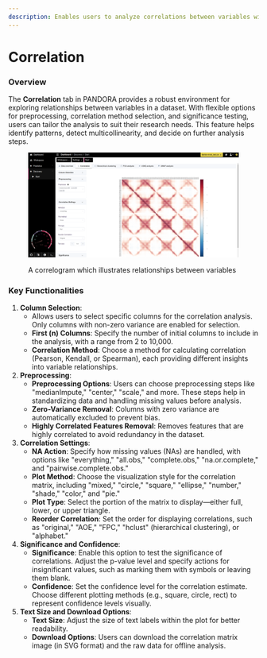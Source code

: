 ```yaml
---
description: Enables users to analyze correlations between variables within a dataset.
---
```


# Correlation

### Overview

The **Correlation** tab in PANDORA provides a robust environment for exploring relationships between variables in a dataset. With flexible options for preprocessing, correlation method selection, and significance testing, users can tailor the analysis to suit their research needs. This feature helps identify patterns, detect multicollinearity, and decide on further analysis steps.

<figure><img src="../../.gitbook/assets/discovery-correlation.png" alt=""><figcaption><p>A correlogram which illustrates relationships between variables</p></figcaption></figure>

### **Key Functionalities**

1. **Column Selection**:
   * Allows users to select specific columns for the correlation analysis. Only columns with non-zero variance are enabled for selection.
   * **First (n) Columns**: Specify the number of initial columns to include in the analysis, with a range from 2 to 10,000.
   * **Correlation Method**: Choose a method for calculating correlation (Pearson, Kendall, or Spearman), each providing different insights into variable relationships.
2. **Preprocessing**:
   * **Preprocessing Options**: Users can choose preprocessing steps like "medianImpute," "center," "scale," and more. These steps help in standardizing data and handling missing values before analysis.
   * **Zero-Variance Removal**: Columns with zero variance are automatically excluded to prevent bias.
   * **Highly Correlated Features Removal**: Removes features that are highly correlated to avoid redundancy in the dataset.
3. **Correlation Settings**:
   * **NA Action**: Specify how missing values (NAs) are handled, with options like "everything," "all.obs," "complete.obs," "na.or.complete," and "pairwise.complete.obs."
   * **Plot Method**: Choose the visualization style for the correlation matrix, including "mixed," "circle," "square," "ellipse," "number," "shade," "color," and "pie."
   * **Plot Type**: Select the portion of the matrix to display—either full, lower, or upper triangle.
   * **Reorder Correlation**: Set the order for displaying correlations, such as "original," "AOE," "FPC," "hclust" (hierarchical clustering), or "alphabet."
4. **Significance and Confidence**:
   * **Significance**: Enable this option to test the significance of correlations. Adjust the p-value level and specify actions for insignificant values, such as marking them with symbols or leaving them blank.
   * **Confidence**: Set the confidence level for the correlation estimate. Choose different plotting methods (e.g., square, circle, rect) to represent confidence levels visually.
5. **Text Size and Download Options**:
   * **Text Size**: Adjust the size of text labels within the plot for better readability.
   * **Download Options**: Users can download the correlation matrix image (in SVG format) and the raw data for offline analysis.

